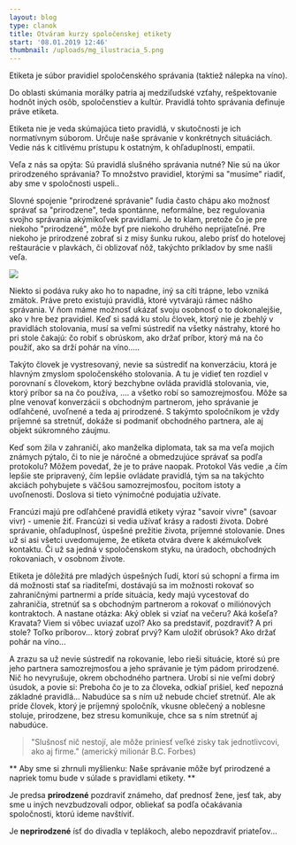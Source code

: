 ```yaml
---
layout: blog
type: clanok
title: Otváram kurzy spoločenskej etikety
start: '08.01.2019 12:46'
thumbnail: /uploads/mg_ilustracia_5.png
---
```

Etiketa je súbor pravidiel spoločenského správania (taktiež nálepka na víno). 

Do oblasti skúmania morálky patria aj medziľudské vzťahy, rešpektovanie hodnôt iných osôb, spoločenstiev a kultúr. Pravidlá tohto správania definuje práve etiketa. 

Etiketa nie je veda skúmajúca tieto pravidlá, v skutočnosti je ich normatívnym súborom. Určuje naše správanie v konkrétnych situáciách. Vedie nás k citlivému prístupu k ostatným, k ohľaduplnosti, empatii.

Veľa z nás sa opýta: Sú pravidlá slušného správania nutné? Nie sú na úkor prirodzeného správania? To množstvo pravidiel, ktorými sa "musíme" riadiť, aby sme v spoločnosti uspeli..

Slovné spojenie "prirodzené správanie" ľudia často chápu ako možnosť správať sa "prirodzene", teda spontánne, neformálne, bez regulovania svojho správania akýmikoľvek pravidlami. Je to klam, pretože čo je pre niekoho "prirodzené", môže byť pre niekoho druhého neprijateľné. Pre niekoho je prirodzené zobrať si z misy šunku rukou, alebo prísť do hotelovej reštaurácie v plavkách, či oblizovať nôž, takýchto príkladov by sme našli veľa. 

![](/uploads/women-handshake.jpg)

Niekto si podáva ruky ako ho to napadne, iný sa cíti trápne, lebo vzniká zmätok. Práve preto existujú pravidlá, ktoré vytvárajú rámec nášho správania. V ňom máme možnosť ukázať svoju osobnosť o to dokonalejšie, ako v hre bez pravidiel. Keď si sadá ku stolu človek, ktorý nie je zbehlý v pravidlách stolovania, musí sa veľmi sústrediť na všetky nástrahy, ktoré ho pri stole čakajú: čo robiť s obrúskom, ako držať príbor, ktorý má na čo použiť, ako sa drží pohár na víno.....

Takýto človek je vystresovaný, nevie sa sústrediť na konverzáciu, ktorá je hlavným zmyslom spoločenského stolovania. A tu je vidieť ten rozdiel v porovnaní s človekom, ktorý bezchybne ovláda pravidlá stolovania, vie, ktorý príbor sa na čo používa, .... a všetko robí so samozrejmosťou. Môže sa plne venovať konverzácii s obchodným partnerom, jeho správanie je odľahčené, uvoľnené a teda aj prirodzené. S takýmto spoločníkom je vždy príjemné sa stretnúť, dokáže si podmaniť obchodného partnera, ale aj objekt súkromného záujmu.

Keď som žila v zahraničí, ako manželka diplomata, tak sa ma veľa mojich známych pýtalo, či to nie je náročné a obmedzujúce správať sa podľa protokolu? Môžem povedať, že je to práve naopak. Protokol Vás vedie ,a čím lepšie ste pripravený, čím lepšie ovládate pravidlá, tým sa na takýchto akciách pohybujete s väčšou samozrejmosťou, pocitom istoty a uvoľnenosti. Doslova si tieto výnimočné podujatia užívate.

Francúzi majú pre odľahčené pravidlá etikety výraz "savoir vivre" (savoar vivr) - umenie žiť. Francúzi si vedia užívať krásy a radosti života. Dobré správanie, ohľaduplnosť, úspešné prežitie života, príjemné stolovanie. Dnes už si asi všetci uvedomujeme, že etiketa otvára dvere k akémukoľvek kontaktu. Či už sa jedná v spoločenskom styku, na úradoch, obchodných rokovaniach, v osobnom živote.

Etiketa je dôležitá pre mladých úspešných ľudí, ktorí sú schopní a firma im dá možnosti stať sa riaditeľmi, dostávajú sa im možnosti rokovať so zahraničnými partnermi a príde situácia, kedy majú vycestovať do zahraničia, stretnúť sa s obchodným partnerom a rokovať o miliónových kontraktoch. A nastane otázka: Aký oblek si vziať na večeru? Aká košeľa? Kravata? Viem si vôbec uviazať uzol? Ako sa predstaviť, pozdraviť? A pri stole? Toľko príborov... ktorý zobrať prvý? Kam uložiť obrúsok? Ako držať pohár na víno... 

A zrazu sa už nevie sústrediť na rokovanie, lebo rieši situácie, ktoré sú pre jeho partnera samozrejmosťou a jeho správanie je tým pádom prirodzené. Nič ho nevyrušuje, okrem obchodného partnera. Urobí si nie veľmi dobrý úsudok, a povie si: Preboha čo je to za človeka, odkiaľ prišiel, keď nepozná základné pravidlá... Nabudúce sa s ním už nebude chcieť stretnúť. Ale ak príde človek, ktorý je príjemný spoločník, vkusne oblečený a noblesne stoluje, prirodzene, bez stresu komunikuje, chce sa s ním stretnúť aj nabudúce.

> "Slušnosť nič nestojí, ale môže priniesť veľké zisky tak jednotlivcovi, ako aj firme." (americký milionár B.C. Forbes)

**
Aby sme si zhrnuli myšlienku: Naše správanie môže byť prirodzené a napriek tomu bude v súlade s pravidlami etikety.
**

Je predsa **prirodzené** pozdraviť známeho, dať prednosť žene, jesť tak, aby sme u iných nevzbudzovali odpor, obliekať sa podľa očakávania spoločnosti, ktorú ideme navštíviť.

Je **neprirodzené** ísť do divadla v teplákoch, alebo nepozdraviť priateľov...
